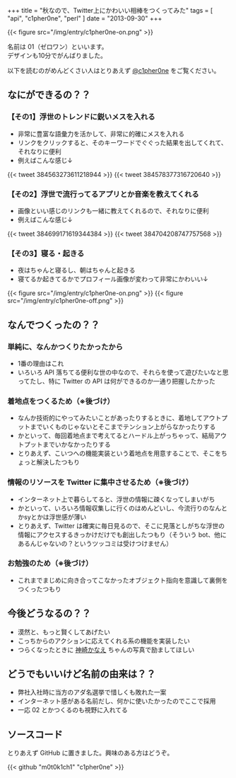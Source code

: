 +++
title = "秋なので、Twitter上にかわいい相棒をつくってみた"
tags = [ "api", "c1pher0ne", "perl" ]
date = "2013-09-30"
+++

{{< figure src="/img/entry/c1pher0ne-on.png" >}}

名前は 01（ゼロワン）といいます。  
デザインも10分でがんばりました。

<!--more-->

以下を読むのがめんどくさい人はとりあえず [@c1pher0ne](http://twitter.com/c1pher0ne) をご覧ください。

## なにができるの？？

### 【その1】浮世のトレンドに鋭いメスを入れる

- 非常に豊富な語彙力を活かして、非常に的確にメスを入れる
- リンクをクリックすると、そのキーワードでぐぐった結果を出してくれて、それなりに便利
- 例えばこんな感じ↓

{{< tweet 384563273611218944 >}}
{{< tweet 384578377316720640 >}}

### 【その2】浮世で流行ってるアプリとか音楽を教えてくれる

- 画像といい感じのリンクも一緒に教えてくれるので、それなりに便利
- 例えばこんな感じ↓

{{< tweet 384699171619344384 >}}
{{< tweet 384704208747757568 >}}

### 【その3】寝る・起きる

- 夜はちゃんと寝るし、朝はちゃんと起きる
- 寝てるか起きてるかでプロフィール画像が変わって非常にかわいい↓

{{< figure src="/img/entry/c1pher0ne-on.png" >}}
{{< figure src="/img/entry/c1pher0ne-off.png" >}}

## なんでつくったの？？

### 単純に、なんかつくりたかったから

- 1番の理由はこれ
- いろいろ API 落ちてる便利な世の中なので、それらを使って遊びたいなと思ってたし、特に Twitter の API は何ができるのか一通り把握したかった

### 着地点をつくるため（※後づけ）

- なんか技術的にやってみたいことがあったりするときに、着地してアウトプットまでいくものじゃないとそこまでテンション上がらなかったりする
- かといって、毎回着地点まで考えてるとハードル上がっちゃって、結局アウトプットまでいかなかったりする
- とりあえず、こいつへの機能実装という着地点を用意することで、そこをちょっと解決したつもり

### 情報のリソースを Twitter に集中させるため（※後づけ）

- インターネット上で暮らしてると、浮世の情報に疎くなってしまいがち
- かといって、いろいろ情報収集しに行くのはめんどいし、今流行りのなんとかsyとかは浮世感が薄い
- とりあえず、Twitter は確実に毎日見るので、そこに見落としがちな浮世の情報にアクセスするきっかけだけでも創出したつもり（そういう bot、他にあるんじゃないの？というツッコミは受けつけません）

### お勉強のため（※後づけ）

- これまでまじめに向き合ってこなかったオブジェクト指向を意識して裏側をつくったつもり

## 今後どうなるの？？

- 漠然と、もっと賢くしてあげたい
- こっちからのアクションに応えてくれる系の機能を実装したい
- つらくなったときに [神崎かなえ](http://google.com/search?hl=ja&authuser=0&site=imghp&tbm=isch&source=hp&biw=1366&bih=647&q=神崎かなえ) ちゃんの写真で励ましてほしい

## どうでもいいけど名前の由来は？？

- 弊社入社時に当方のアダ名選挙で惜しくも敗れた一案
- インターネット感がある名前だし、何かに使いたかったのでここで採用
- 一応 02 とかつくるのも視野に入れてる

## ソースコード

とりあえず GitHub に置きました。興味のある方はどうぞ。

{{< github "m0t0k1ch1" "c1pher0ne" >}}
